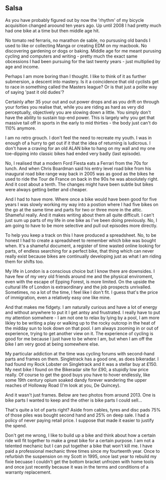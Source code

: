 ## Salsa

As you have probably figured out by now the 'rhythm' of my bicycle acquisition changed aroound ten years ago. Up until 2008 I had pretty much had one bike at a time but then middle age hit.

No tomato red ferraris, no marathon de sable, no pursusing old bands I used to like or collecting Manga or creating EDM on my macbook. No discovering gardening or dogs or baking. Middle age for me meant purusing cycling and computers and writing - pretty much the exact same obcessions I had been pursuing for the last twenty years - just multiplied by age and income.

Perhaps I am more boring than I thought. I like to think of it as further submersion, a descent into mastery. Is it a coincidence that old cyclists get to race in something called the Masters league? Or is that just a polite way of saying 'past it old dudes'?

Certainly after 35 your out and out power drops and as you drift on through your forties you realise that, while you are riding as hard as very did perceptually, objectively you are slowing down a little. You simply don't have the ability to sustain top-end power. This is largely why you get that massive tail off in sports in the early to mid thirties - the body just can't do 110% anymore.

I am no retro grouch. I don't feel the need to recreate my youth. I was in enough of a hurry to get out if it that the idea of returning is ludicrous. I don't have a craving for an old ALAN bike to hang on my wall and my one toe-dipping into classic bikes had ended very badly (last episode).

No, I realised that a modern Ford Fiesta eats a Ferrari from the 70s for lunch. And when Chris Boardman said his entry level road bike from his inaugural road bike range way back in 2005 was as good as the bikes he used to ride the Tour de France on back in the 90s he was absolutely right. And it cost about a tenth.  The changes might have been subtle but bikes were always getting better and cheaper.

And I had to have more. Where once a bike would have been good for five years I was slowly working my way into a postion where I had five bikes on the go at the same time and parts for two or three more in the attic. Shameful really. And it makes writing about them all quite difficult. I can't just sum up parts of my life in one bike as I've been doing previously. No, I am going to have to be more selective and pull out episodes more directly.

To help you keep a track on this I have produced a spreadsheet. No, to be honest I had to create a spreadsheet to remember which bike was bought when. It's a shameful document, a register of time wasted online looking for parts, of endless searching for a perfect bike, that thing which can never really exist because bikes are continually developing just as what I am riding them for shifts too. 

My life in London is a conscious choice but I know there are downsides. I have few of my very old friends around me and the physical enviroment, even with the escape of Epping Forest, is more limited. On the upside the cultural life of London is extraordinary and the job prospects unrivalled. Sometimes, no a lot of the time, I feel like I don't fit. I guess that's the price of immigration, even a relatively easy one like mine. 

And that makes me fidgety. I am naturally curious and have a lot of energy and without anywhere to put it I get antsy and frustrated. I really have to put my attention somwhere - I am not one to relax by lying by a pool, I am more likley to be writing a play or walking up to the rocky outcrop in the heat of the midday sun to look down on that pool. I am always zooming in or out of experience, trying to get another view on it. The experience of cycling is good for me because I just have to be where I am, but when I am off the bike I am very good at being somewhere else.    

My particular addiction at the time was cycling forums with second-hand parts and frames on them. Singletrack has a good one, as does bikeradar. I had found my Rock Lobster on Singletrack and it was a stellar buy at £150. My next bike I found on the Bikeradar site for £90, a stupidly low price really. Of course to get the good buys you have to hover endlessly, like some 19th century opium soaked dandy forever wandering the upper reaches of Holloway Road (I'm look at you, De Quincey). 

And it wasn't just frames. Below are two photos from around 2013. One is bike parts I wanted to keep and the other is bike parts I could sell...


That's quite a lot of parts right? Aside from cables, tyres and disc pads 75% of those piles was bought second hand and 25% on deep sale. I had a policy of never paying retail price. I suppose that made it easier to justify the spend. 

Don't get me wrong, I like to build up a bike and think about how a certain ride will fit together to make a great bike for a certain purpose. I am not a telented mechanic but I can put together a bike that won't kill me. I have paid a professional mechanic three times since my fourteenth year. Once to refurbish the suspension on my Scott in 1995, once last year to rebuild my fixie becuase I couldn't get the bottom bracket unfrozen with home tools and once just recently because it was in the terms and conditions of a warranty replacement. 




